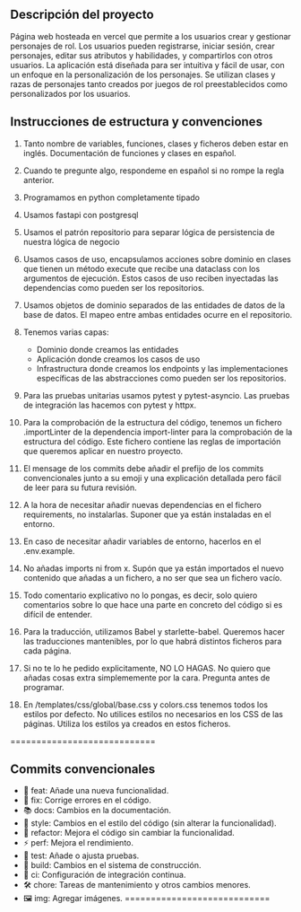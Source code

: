 ## Descripción del proyecto

Página web hosteada en vercel que permite a los usuarios crear y gestionar personajes de rol. Los usuarios pueden registrarse, iniciar sesión, crear personajes, editar sus atributos y habilidades, y compartirlos con otros usuarios. La aplicación está diseñada para ser intuitiva y fácil de usar, con un enfoque en la personalización de los personajes.
Se utilizan clases y razas de personajes tanto creados por juegos de rol preestablecidos como personalizados por los usuarios.

## Instrucciones de estructura y convenciones

1. Tanto nombre de variables, funciones, clases y ficheros deben estar en inglés. Documentación de funciones y clases en español.

2. Cuando te pregunte algo, respondeme en español si no rompe la regla anterior.

3. Programamos en python completamente tipado

4. Usamos fastapi con postgresql

5. Usamos el patrón repositorio para separar lógica de persistencia de nuestra lógica de negocio

6. Usamos casos de uso, encapsulamos acciones sobre dominio en clases que tienen un método execute que recibe una dataclass con los argumentos de ejecución. Estos casos de uso reciben inyectadas las dependencias como pueden ser los repositorios.

7. Usamos objetos de dominio separados de las entidades de datos de la base de datos. El mapeo entre ambas entidades ocurre en el repositorio.

8. Tenemos varias capas:
    - Dominio donde creamos las entidades
    - Aplicación donde creamos los casos de uso
    - Infrastructura donde creamos los endpoints y las implementaciones específicas de las abstracciones como pueden ser los repositorios.

9. Para las pruebas unitarias usamos pytest y pytest-asyncio. Las pruebas de integración las hacemos con pytest y httpx.

10. Para la comprobación de la estructura del código, tenemos un fichero .importLinter de la dependencia import-linter para la comprobación de la estructura del código. Este fichero contiene las reglas de importación que queremos aplicar en nuestro proyecto.

11. El mensage de los commits debe añadir el prefijo de los commits convencionales junto a su emoji y una explicación detallada pero fácil de leer para su futura revisión.

12. A la hora de necesitar añadir nuevas dependencias en el fichero requirements, no instalarlas. Suponer que ya están instaladas en el entorno.

13. En caso de necesitar añadir variables de entorno, hacerlos en el .env.example.

14. No añadas imports ni from x. Supón que ya están importados el nuevo contenido que añadas a un fichero, a no ser que sea un fichero vacío.

15. Todo comentario explicativo no lo pongas, es decir, solo quiero comentarios sobre lo que hace una parte en concreto del código si es difícil de entender.

16. Para la traducción, utilizamos Babel y starlette-babel. Queremos hacer las traducciones mantenibles, por lo que habrá distintos ficheros para cada página.

17. Si no te lo he pedido explicitamente, NO LO HAGAS. No quiero que añadas cosas extra simplememente por la cara. Pregunta antes de programar.

18. En /templates/css/global/base.css y colors.css tenemos todos los estilos por defecto. No utilices estilos no necesarios en los CSS de las páginas. Utiliza los estilos ya creados en estos ficheros.

============================
## Commits convencionales
- 🔧 feat: Añade una nueva funcionalidad.
- 🐛 fix: Corrige errores en el código.
- 📚 docs: Cambios en la documentación.
- 🎨 style: Cambios en el estilo del código (sin alterar la funcionalidad).
- 🔄 refactor: Mejora el código sin cambiar la funcionalidad.
- ⚡ perf: Mejora el rendimiento.
- 🧪 test: Añade o ajusta pruebas.
- 🔧 build: Cambios en el sistema de construcción.
- 🔗 ci: Configuración de integración continua.
- 🛠️ chore: Tareas de mantenimiento y otros cambios menores.
- 🖼️ img: Agregar imágenes.
============================